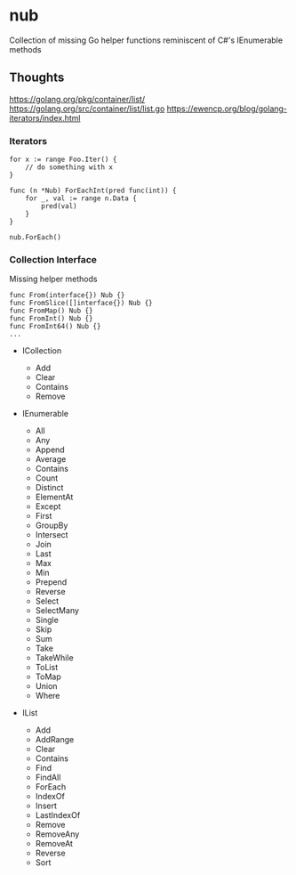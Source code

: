 # nub
Collection of missing Go helper functions reminiscent of C#'s IEnumerable methods

## Thoughts
https://golang.org/pkg/container/list/
https://golang.org/src/container/list/list.go
https://ewencp.org/blog/golang-iterators/index.html

### Iterators
```Golang
for x := range Foo.Iter() {
    // do something with x
}

func (n *Nub) ForEachInt(pred func(int)) {
    for _, val := range n.Data {
        pred(val)
    }
}

nub.ForEach()
```

### Collection Interface
Missing helper methods

```Golang
func From(interface{}) Nub {}
func FromSlice([]interface{}) Nub {}
func FromMap() Nub {}
func FromInt() Nub {}
func FromInt64() Nub {}
...
```
* ICollection
    * Add
    * Clear
    * Contains
    * Remove
* IEnumerable
    * All
    * Any
    * Append
    * Average
    * Contains
    * Count
    * Distinct
    * ElementAt
    * Except
    * First
    * GroupBy
    * Intersect
    * Join
    * Last
    * Max
    * Min
    * Prepend
    * Reverse
    * Select
    * SelectMany
    * Single
    * Skip
    * Sum
    * Take
    * TakeWhile
    * ToList
    * ToMap
    * Union
    * Where
    

* IList
    * Add
    * AddRange
    * Clear
    * Contains
    * Find
    * FindAll
    * ForEach
    * IndexOf
    * Insert
    * LastIndexOf
    * Remove
    * RemoveAny
    * RemoveAt
    * Reverse
    * Sort